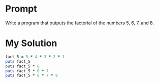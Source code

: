 # Prompt

Write a program that outputs the factorial of the numbers 5, 6, 7, and 8.

# My Solution

```ruby
fact_5 = 5 * 4 * 3 * 2 * 1
puts fact_5
puts fact_5 * 6
puts fact_5 * 6 * 7
puts fact_5 * 6 * 7 * 8
```
